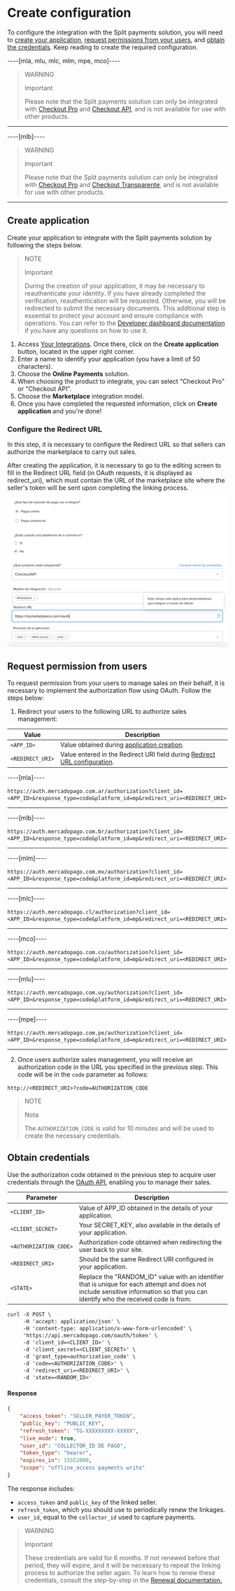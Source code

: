 # Create configuration

To configure the integration with the Split payments solution, you will need to [create your application](#bookmark_create_application), [request permissions from your users](#bookmark_request_permission_from_users), and [obtain the credentials](#bookmark_obtain_credentials). Keep reading to create the required configuration.

----[mla, mlu, mlc, mlm, mpe, mco]----
> WARNING
>
> Important
>
> Please note that the Split payments solution can only be integrated with [Checkout Pro](/developers/en/docs/split-payments/landing) and [Checkout API](/developers/en/docs/checkout-api/landing), and is not available for use with other products.

------------ 
----[mlb]----
> WARNING
>
> Important
>
> Please note that the Split payments solution can only be integrated with [Checkout Pro](/developers/en/docs/split-payments/landing) and [Checkout Transparente](/developers/en/docs/checkout-api/landing), and is not available for use with other products.

------------
## Create application

Create your application to integrate with the Split payments solution by following the steps below.

   > NOTE
   >
   > Important
   >
   > During the creation of your application, it may be necessary to reauthenticate your identity. If you have already completed the verification, reauthentication will be requested. Otherwise, you will be redirected to submit the necessary documents. This additional step is essential to protect your account and ensure compliance with operations. You can refer to the [Developer dashboard documentation](/developers/en/docs/split-payments/additional-content/your-integrations/dashboard) if you have any questions on how to use it.

1. Access [Your Integrations](https://www.mercadopago[FAKER][URL][DOMAIN]/developers/panel/app). Once there, click on the **Create application** button, located in the upper right corner.
2. Enter a name to identify your application (you have a limit of 50 characters).
3. Choose the **Online Payments** solution.
4. When choosing the product to integrate, you can select "Checkout Pro" or "Checkout API".
5. Choose the **Marketplace** integration model.
6. Once you have completed the requested information, click on **Create application** and you're done!

### Configure the Redirect URL

In this step, it is necessary to configure the Redirect URL so that sellers can authorize the marketplace to carry out sales.

After creating the application, it is necessary to go to the editing screen to fill in the Redirect URL field (in OAuth requests, it is displayed as redirect_uri), which must contain the URL of the marketplace site where the seller's token will be sent upon completing the linking process.

![Redirect URL](/images/split-payment/redirect-url-es.png)

## Request permission from users

To request permission from your users to manage sales on their behalf, it is necessary to implement the authorization flow using OAuth. Follow the steps below:

1. Redirect your users to the following URL to authorize sales management:

| Value                | Description                                                                                                          |
|----------------------|----------------------------------------------------------------------------------------------------------------------|
| `<APP_ID>`           | Value obtained during [application creation](#bookmark_create_application).    |
| `<REDIRECT_URI>`     | Value entered in the Redirect URI field during [Redirect URL configuration](#bookmark_create_application). |

----[mla]----
```curl
https://auth.mercadopago.com.ar/authorization?client_id=<APP_ID>&response_type=code&platform_id=mp&redirect_uri=<REDIRECT_URI>
```

------------
----[mlb]----
```curl
https://auth.mercadopago.com.br/authorization?client_id=<APP_ID>&response_type=code&platform_id=mp&redirect_uri=<REDIRECT_URI>
```

------------
----[mlm]----
```curl
https://auth.mercadopago.com.mx/authorization?client_id=<APP_ID>&response_type=code&platform_id=mp&redirect_uri=<REDIRECT_URI>
```

------------
----[mlc]----
```curl
https://auth.mercadopago.cl/authorization?client_id=<APP_ID>&response_type=code&platform_id=mp&redirect_uri=<REDIRECT_URI>
```

------------
----[mco]----
```curl
https://auth.mercadopago.com.co/authorization?client_id=<APP_ID>&response_type=code&platform_id=mp&redirect_uri=<REDIRECT_URI>
```

------------
----[mlu]----
```curl
https://auth.mercadopago.com.uy/authorization?client_id=<APP_ID>&response_type=code&platform_id=mp&redirect_uri=<REDIRECT_URI>
```

------------
----[mpe]----
```curl
https://auth.mercadopago.com.pe/authorization?client_id=<APP_ID>&response_type=code&platform_id=mp&redirect_uri=<REDIRECT_URI>
```

------------


2. Once users authorize sales management, you will receive an authorization code in the URL you specified in the previous step. This code will be in the `code` parameter as follows:

```curl
http://<REDIRECT_URI>?code=AUTHORIZATION_CODE
```

> NOTE
>
> Nota
>
> The `AUTHORIZATION_CODE` is valid for 10 minutes and will be used to create the necessary credentials.

## Obtain credentials

Use the authorization code obtained in the previous step to acquire user credentials through the [OAuth API](/developers/en/reference/oauth/_oauth_token/post), enabling you to manage their sales.

| Parameter                | Description                                                                                      |
|--------------------------|--------------------------------------------------------------------------------------------------|
| `<CLIENT_ID>`            | Value of APP_ID obtained in the details of your application.                                      |
| `<CLIENT_SECRET>`        | Your SECRET_KEY, also available in the details of your application.                              |
| `<AUTHORIZATION_CODE>`   | Authorization code obtained when redirecting the user back to your site.                     |
| `<REDIRECT_URI>`         | Should be the same Redirect URI configured in your application.                                     |
| `<STATE>`         | Replace the "RANDOM_ID" value with an identifier that is unique for each attempt and does not include sensitive information so that you can identify who the received code is from.                                     |

```curl
curl -X POST \
     -H 'accept: application/json' \
     -H 'content-type: application/x-www-form-urlencoded' \
     'https://api.mercadopago.com/oauth/token' \
     -d 'client_id=<CLIENT_ID>' \
     -d 'client_secret=<CLIENT_SECRET>' \
     -d 'grant_type=authorization_code' \
     -d 'code=<AUTHORIZATION_CODE>' \
     -d 'redirect_uri=<REDIRECT_URI>' \
     -d 'state=<RANDOM_ID>'
```

#### Response

```json
{
    "access_token": "SELLER_PAYER_TOKEN",
    "public_key": "PUBLIC_KEY",
    "refresh_token": "TG-XXXXXXXXX-XXXXX",
    "live_mode": true,
    "user_id": "COLLECTOR_ID DE PAGO",
    "token_type": "bearer",
    "expires_in": 15552000,
    "scope": "offline_access payments write"
}
```

The response includes:
- `access_token` and `public_key` of the linked seller.
- `refresh_token`, which you should use to periodically renew the linkages.
- `user_id`, equal to the `collector_id` used to capture payments.

> WARNING
>
> Important
>
> These credentials are valid for 6 months. If not renewed before that period, they will expire, and it will be necessary to repeat the linking process to authorize the seller again. To learn how to renew these credentials, consult the step-by-step in the [Renewal documentation.](/developers/en/docs/split-payments/additional-content/security/oauth/renewal)